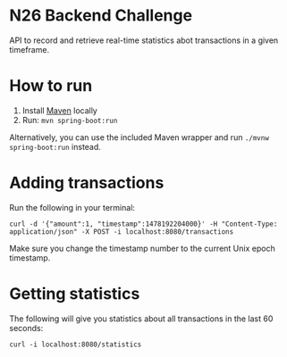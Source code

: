 # N26 Backend Challenge
API to record and retrieve real-time statistics abot transactions in a given timeframe.

# How to run
1.  Install [Maven](https://maven.apache.org/download.cgi) locally
2.  Run: `mvn spring-boot:run`

Alternatively, you can use the included Maven wrapper and run `./mvnw spring-boot:run` instead.

# Adding transactions 
Run the following in your terminal:
```
curl -d '{"amount":1, "timestamp":1478192204000}' -H "Content-Type: application/json" -X POST -i localhost:8080/transactions
```
Make sure you change the timestamp number to the current Unix epoch timestamp.

# Getting statistics 
The following will give you statistics about all transactions in the last 60 seconds:
```
curl -i localhost:8080/statistics
```
